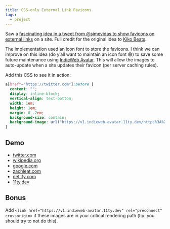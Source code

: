 ```yaml
---
title: CSS-only External Link Favicons
tags:
  - project
---
```

Saw a [fascinating idea in a tweet from @simevidas to show favicons on external links](https://twitter.com/simevidas/status/1481753210578690064) on a site. Full credit for the original idea to [Kiko Beats](https://kikobeats.com/).

The implementation used an icon font to store the favicons. I think we can improve on this idea (do y’all want to maintain an icon font 😅) to save some future maintenance using [IndieWeb Avatar](/web/indieweb-avatar/). This will allow the images to auto-update when a site updates their favicon (per server caching rules).

Add this CSS to see it in action:

```css
a[href^="https://twitter.com"]:before {
  content: "";
  display: inline-block;
  vertical-align: text-bottom;
  width: 1em;
  height: 1em;
  margin: 0 .2em;
  background-size: contain;
  background-image: url("https://v1.indieweb-avatar.11ty.dev/https%3A%2F%2Fwww.twitter.com%2F/");
}
```

## Demo

<ul>
  <li><a href="https://twitter.com/">twitter.com</a></li>
  <li><a href="https://www.wikipedia.org/">wikipedia.org</a></li>
  <li><a href="https://www.google.com/">google.com</a></li>
  <li><a href="https://www.zachleat.com/">zachleat.com</a></li>
  <li><a href="https://www.netlify.com/">netlify.com</a></li>
  <li><a href="https://www.11ty.dev/">11ty.dev</a></li>
</ul>

<style>
.content-grid a[href^="https://twitter.com"]:before,
.content-grid a[href^="https://www.wikipedia.org"]:before,
.content-grid a[href^="https://www.zachleat.com"]:before,
.content-grid a[href^="https://www.netlify.com"]:before,
.content-grid a[href^="https://www.11ty.dev"]:before,
.content-grid a[href^="https://www.google.com"]:before {
  content: "";
  display: inline-block;
  vertical-align: text-bottom;
  width: 1em;
  height: 1em;
  background-size: cover;
  margin: 0 .2em;
}
.content-grid a[href^="https://twitter.com"]:before {
  background-image: url("https://v1.indieweb-avatar.11ty.dev/https%3A%2F%2Fwww.twitter.com%2F/");
}
.content-grid a[href^="https://www.wikipedia.org"]:before {
  background-image: url("https://v1.indieweb-avatar.11ty.dev/https%3A%2F%2Fwww.wikipedia.org%2F/");
}
.content-grid a[href^="https://www.google.com"]:before {
  background-image: url("https://v1.indieweb-avatar.11ty.dev/https%3A%2F%2Fwww.google.com%2F/");
}
.content-grid a[href^="https://www.zachleat.com"]:before {
  background-image: url("https://v1.indieweb-avatar.11ty.dev/https%3A%2F%2Fwww.zachleat.com%2F/");
}
.content-grid a[href^="https://www.netlify.com"]:before {
  background-image: url("https://v1.indieweb-avatar.11ty.dev/https%3A%2F%2Fwww.netlify.com%2F/");
}
.content-grid a[href^="https://www.11ty.dev"]:before {
  background-image: url("https://v1.indieweb-avatar.11ty.dev/https%3A%2F%2Fwww.11ty.dev%2F/");
}
</style>

## Bonus

Add `<link href="https://v1.indieweb-avatar.11ty.dev" rel="preconnect" crossorigin>` if these images are in your critical rendering path (tip: you should try to not do this).
